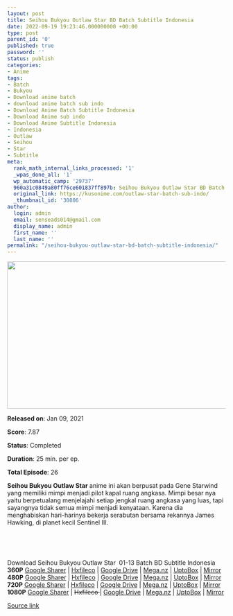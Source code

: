 ```yaml
---
layout: post
title: Seihou Bukyou Outlaw Star BD Batch Subtitle Indonesia
date: 2022-09-19 19:23:46.000000000 +00:00
type: post
parent_id: '0'
published: true
password: ''
status: publish
categories:
- Anime
tags:
- Batch
- Bukyou
- Download anime batch
- download anime batch sub indo
- Download Anime Batch Subtitle Indonesia
- Download Anime sub indo
- Download Anime Subtitle Indonesia
- Indonesia
- Outlaw
- Seihou
- Star
- Subtitle
meta:
  rank_math_internal_links_processed: '1'
  _wpas_done_all: '1'
  wp_automatic_camp: '29737'
  960a31c0849a80ff76ce601837ff897b: Seihou Bukyou Outlaw Star BD Batch Subtitle Indonesia
  original_link: https://kusonime.com/outlaw-star-batch-sub-indo/
  _thumbnail_id: '30806'
author:
  login: admin
  email: senseads014@gmail.com
  display_name: admin
  first_name: ''
  last_name: ''
permalink: "/seihou-bukyou-outlaw-star-bd-batch-subtitle-indonesia/"
---
```

<p><img width="572" height="340" src="{{ site.baseurl }}/assets/2022/09/Seihou-Bukyou-Outlaw-Star-572x340.jpg" class="attachment-thumb-large size-thumb-large wp-post-image" alt="" loading="lazy" title="Seihou Bukyou Outlaw Star BD Batch Subtitle Indonesia" srcset="https://kusonime.com/wp-content/uploads/2021/02/Seihou-Bukyou-Outlaw-Star-572x340.jpg 572w, https://kusonime.com/wp-content/uploads/2021/02/Seihou-Bukyou-Outlaw-Star-300x178.jpg 300w, https://kusonime.com/wp-content/uploads/2021/02/Seihou-Bukyou-Outlaw-Star-768x456.jpg 768w, https://kusonime.com/wp-content/uploads/2021/02/Seihou-Bukyou-Outlaw-Star-520x309.jpg 520w, https://kusonime.com/wp-content/uploads/2021/02/Seihou-Bukyou-Outlaw-Star.jpg 1000w" sizes="(max-width: 572px) 100vw, 572px" />
<p><b>Released on</b>: Jan 09, 2021</p>
<p>
<p><b>Score</b>: 7.87</p>
<p>
<p><b>Status</b>: Completed</p>
<p>
<p><b>Duration</b>: 25 min. per ep.</p>
<p>
<p><b>Total Episode</b>: 26</p>
<p>
<p><strong>Seihou Bukyou Outlaw Star</strong> anime ini akan berpusat pada Gene Starwind yang memiliki mimpi menjadi pilot kapal ruang angkasa. Mimpi besar nya yaitu berpetualang menjelajahi setiap jengkal ruang angkasa yang luas, tapi sayangnya tidak semua mimpi menjadi kenyataan. Karena dia menghabiskan hari-harinya bekerja serabutan bersama rekannya James Hawking, di planet kecil Sentinel III.</p>
<p>
<p> </p>
<p>
<p> </p>
<p>
<div class="smokeddl">
<div class="smokettl">Download Seihou Bukyou Outlaw Star  01-13 Batch BD Subtitle Indonesia</div>
<div class="smokeurl"><strong>360P</strong> <a href="https://acefile.co/f/36610244/kusonime-petualangan-outlaw-star-bd-001-013-360p-rar" target="_blank" rel="noopener noreferrer">Google Sharer</a> | <a href="https://hxfile.co/yya91rkslqet" target="_blank" rel="noopener">Hxfileco</a> | <a href="https://drive.google.com/uc?export=download&amp;id=1z_ZtQp8uXY2cR0ItyTnN6rEwIrYifyVv" target="_blank" rel="noopener">Google Drive</a> | <a href="https://mega.nz/file/MYADgKAJ#8PJ4UNR8wAa3KK-5owtxh88jYl010bdtLPKec8rI2co" target="_blank" rel="noopener noreferrer">Mega.nz</a> | <a href="https://uptobox.com/6zbzifwvwfd2" target="_blank" rel="noopener">UptoBox</a> | <a href="https://mirrorace.org/m/5KNmT" target="_blank" rel="noopener">Mirror</a></div>
<div class="smokeurl"><strong>480P</strong> <a href="https://acefile.co/f/36610247/kusonime-petualangan-outlaw-star-bd-001-013-480p-rar" target="_blank" rel="noopener noreferrer">Google Sharer</a> | <a href="https://hxfile.co/0d38384crjpd" target="_blank" rel="noopener">Hxfileco</a> | <a href="https://drive.google.com/uc?export=download&amp;id=1qh9YHhJP-GJXQ599TZ5ZkiM-UEppU5GX" target="_blank" rel="noopener">Google Drive</a> | <a href="https://mega.nz/file/hBYhUQDB#NxFK_RVHi0D5x9YcyQs54qQ_xlwngbHlUvQLCr7O7aY" target="_blank" rel="noopener noreferrer">Mega.nz</a> | <a href="https://uptobox.com/3ydnr6uh56aj" target="_blank" rel="noopener">UptoBox</a> | <a href="https://mirrorace.org/m/5KNmV" target="_blank" rel="noopener">Mirror</a></div>
<div class="smokeurl"><strong>720P</strong> <a href="https://acefile.co/f/36610251/kusonime-petualangan-outlaw-star-bd-001-013-720p-rar" target="_blank" rel="noopener noreferrer">Google Sharer</a> | <a href="https://hxfile.co/wzb09x4vr1gr" target="_blank" rel="noopener">Hxfileco</a> | <a href="https://drive.google.com/uc?export=download&amp;id=1laLaGY8NQ788L3NxRzc-rzjGqDDn42er" target="_blank" rel="noopener">Google Drive</a> | <a href="https://mega.nz/file/9UAhwKKC#bj2Jy4V3uavjiaSzEYusD6bOnSzdci_2CzmETHWj_bA" target="_blank" rel="noopener noreferrer">Mega.nz</a> | <a href="https://uptobox.com/gqr84ycemxki" target="_blank" rel="noopener">UptoBox</a> | <a href="https://mirrorace.org/m/4oSss" target="_blank" rel="noopener">Mirror</a></div>
<div class="smokeurl"><strong>1080P</strong> <a href="https://acefile.co/f/36610252/kusonime-petualangan-outlaw-star-bd-001-013-1080p-rar" target="_blank" rel="noopener noreferrer">Google Sharer</a> | <del datetime="2021-01-23T01:58:34+00:00">Hxfileco </del>| <a href="https://drive.google.com/uc?export=download&amp;id=1PQDfAz03NcOxI-TLQ5puFRE1Z4M1dUF5" target="_blank" rel="noopener">Google Drive</a> | <a href="https://mega.nz/file/xBZ3hY4Q#dDxpfsgC2sr_xDzJcjlk-tkoekbA2ryhpsZL1MoUYAg" target="_blank" rel="noopener noreferrer">Mega.nz</a> | <a href="https://uptobox.com/mdv0bqvmz625" target="_blank" rel="noopener">UptoBox</a> | <a href="https://mirrorace.org/m/115b5" target="_blank" rel="noopener">Mirror</a></div>
</div>
<p><a href="https://kusonime.com/outlaw-star-batch-sub-indo/">Source link </a></p>
